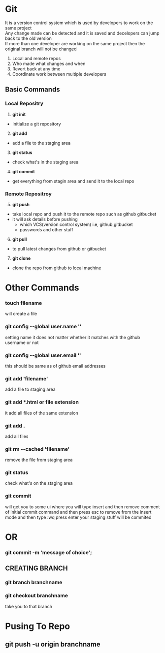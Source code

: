 # Git

It is a version control system which is used by developers to work on the same project  
Any change made can be detected and it is saved and decelopers can jump back to the old version  
If more than one developer are working on the same project then the original branch will not be changed

1. Local and remote repos
2. Who made what changes and when
3. Revert back at any time
4. Coordinate work between multiple developers

## Basic Commands

### Local Repositry

1. **git init**

- Initialize a git repository

2. **git add**

- add a file to the staging area

3. **git status**

- check what's in the staging area

4. **git commit**

- get everything from stagin area and send it to the local repo

### Remote Repositroy

5. **git push**

- take local repo and push it to the remote repo such as github gitbucket
- it will ask details before pushing
  - which VCS(version control system) i.e, github,gitbucket
  - passwords and other stuff

6. **git pull**

- to pull latest changes from github or gitbucket

7. **git clone**

- clone the repo from github to local machine

# Other Commands

### touch filename

will create a file

### git config --global user.name ''

setting name it does not matter whether it matches with the github username or not

### git config --global user.email ''

this should be same as of github email addresses

### git add 'filename'

add a file to staging area

### git add \*.html or file extension

it add all files of the same extension

### git add .

add all files

### git rm --cached 'filename'

remove the file from staging area

### git status

check what's on the staging area

### git commit

will get you to some ui where you will type insert and then remove comment of initial commit command and then press esc to remove from the insert mode and then type :wq press enter your staging stuff will be commited

# OR

### git commit -m 'message of choice';

## CREATING BRANCH

### git branch branchname

### git checkout branchname

take you to that branch

# Pusing To Repo

## git push -u origin branchname
